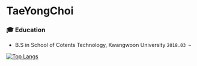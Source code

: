 # TaeYongChoi

	
### :mortar_board: Education
- B.S in School of Cotents Technology, Kwangwoon University ```2018.03 ~ ```

[![Top Langs](https://github-readme-stats.vercel.app/api/top-langs/?username=rktn0905&hide=c#,html)](https://github.com/anuraghazra/github-readme-stats)
